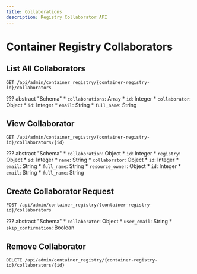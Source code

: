 ```yaml
---
title: Collaborations
description: Registry Collaborator API
---
```

# Container Registry Collaborators

## List All Collaborators

`GET /api/admin/container_registry/{container-registry-id}/collaborators`

??? abstract "Schema"
    * `collaborations`: Array
        * `id`: Integer
        * `collaborator`: Object
            * `id`: Integer
            * `email`: String
            * `full_name`: String

## View Collaborator

`GET /api/admin/container_registry/{container-registry-id}/collaborators/{id}`

??? abstract "Schema"
    * `collaboration`: Object
        * `id`: Integer
        * `registry`: Object
            * `id`: Integer
            * `name`: String
    * `collaborator`: Object
        * `id`: Integer
        * `email`: String
        * `full_name`: String
    * `resource_owner`: Object
        * `id`: Integer
        * `email`: String
        * `full_name`: String

## Create Collaborator Request

`POST /api/admin/container_registry/{container-registry-id}/collaborators`

??? abstract "Schema"
    * `collaborator`: Object
        * `user_email`: String
        * `skip_confirmation`: Boolean

## Remove Collaborator

`DELETE /api/admin/container_registry/{container-registry-id}/collaborators/{id}`

